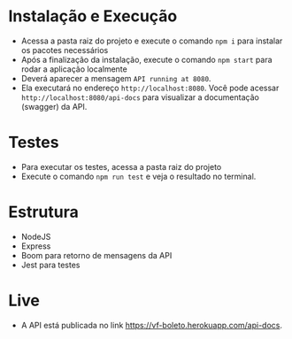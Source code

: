 
# Instalação e Execução
- Acessa a pasta raiz do projeto e execute o comando `npm i` para instalar os pacotes necessários
- Após a finalização da instalação, execute o comando `npm start` para rodar a aplicação localmente
- Deverá aparecer a mensagem `API running at 8080`.
- Ela executará no endereço `http://localhost:8080`. Você pode acessar `http://localhost:8080/api-docs` para visualizar a documentação (swagger) da API.

# Testes
- Para executar os testes, acessa a pasta raiz do projeto
- Execute o comando `npm run test` e veja o resultado no terminal.

# Estrutura
- NodeJS
- Express
- Boom para retorno de mensagens da API
- Jest para testes

# Live
- A API está publicada no link https://vf-boleto.herokuapp.com/api-docs.